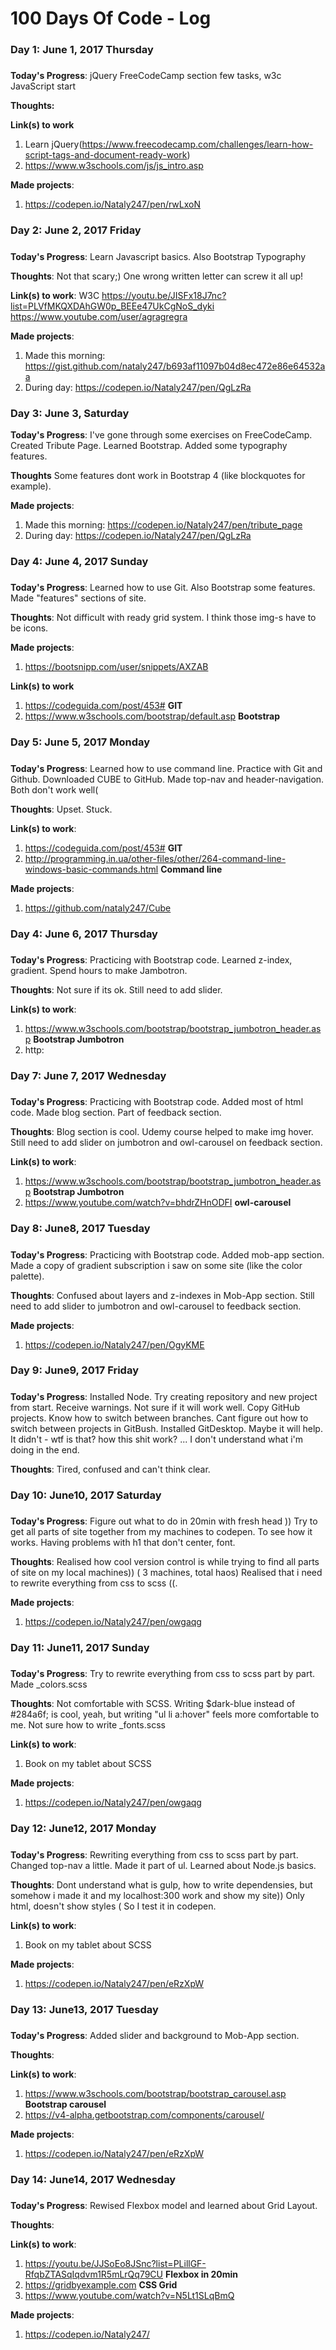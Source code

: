 # 100 Days Of Code - Log

### Day 1: June 1, 2017 Thursday
##### 

**Today's Progress**: jQuery FreeCodeCamp section few tasks, w3c JavaScript start

**Thoughts:** 

**Link(s) to work**
1. Learn jQuery(https://www.freecodecamp.com/challenges/learn-how-script-tags-and-document-ready-work)
2. https://www.w3schools.com/js/js_intro.asp

**Made projects**: 
1. https://codepen.io/Nataly247/pen/rwLxoN


### Day 2: June 2, 2017 Friday
##### 

**Today's Progress**: Learn Javascript basics.
Also Bootstrap Typography

**Thoughts**: Not that scary;)  One wrong written letter can screw it all up! 

**Link(s) to work**:
W3C
https://youtu.be/JISFx18J7nc?list=PLVfMKQXDAhGW0p_BEEe47UkCgNoS_dyki
https://www.youtube.com/user/agragregra



**Made projects**: 
1. Made this morning: https://gist.github.com/nataly247/b693af11097b04d8ec472e86e64532aa
2. During day: https://codepen.io/Nataly247/pen/QgLzRa
 



### Day 3: June 3, Saturday

**Today's Progress**: I've gone through some exercises on FreeCodeCamp. Created Tribute Page.
Learned Bootstrap. Added some typography features.

**Thoughts** Some features dont work in Bootstrap 4 (like blockquotes for example).

**Made projects**:
1. Made this morning: https://codepen.io/Nataly247/pen/tribute_page
2. During day: https://codepen.io/Nataly247/pen/QgLzRa


### Day 4: June 4, 2017 Sunday
##### 

**Today's Progress**: Learned how to use Git. Also Bootstrap some features. Made "features" sections of site.

**Thoughts**: Not difficult with ready grid system. I think those img-s have to be icons.


**Made projects**: 
1. https://bootsnipp.com/user/snippets/AXZAB


**Link(s) to work**
1. https://codeguida.com/post/453#  **GIT**
2. https://www.w3schools.com/bootstrap/default.asp **Bootstrap**


### Day 5: June 5, 2017 Monday
##### 

**Today's Progress**: Learned how to use command line. Practice with Git and Github. Downloaded CUBE to GitHub.
Made top-nav and header-navigation. Both don't work well(

**Thoughts**: Upset. Stuck. 

**Link(s) to work**:
1. https://codeguida.com/post/453#  **GIT**
2. http://programming.in.ua/other-files/other/264-command-line-windows-basic-commands.html **Command line**


**Made projects**: 
1. https://github.com/nataly247/Cube


### Day 4: June 6, 2017 Thursday
##### 

**Today's Progress**: Practicing with Bootstrap code. Learned z-index, gradient. Spend hours to make Jambotron. 

**Thoughts**: Not sure if its ok. Still need to add slider. 

**Link(s) to work**:
1. https://www.w3schools.com/bootstrap/bootstrap_jumbotron_header.asp **Bootstrap Jumbotron**
2. http:

### Day 7: June 7, 2017 Wednesday
##### 

**Today's Progress**: Practicing with Bootstrap code. Added most of html code. Made blog section. Part of feedback section.

**Thoughts**: Blog section is cool. Udemy course helped to make img hover. Still need to add slider on jumbotron and owl-carousel on feedback section. 

**Link(s) to work**:
1. https://www.w3schools.com/bootstrap/bootstrap_jumbotron_header.asp **Bootstrap Jumbotron**
2. https://www.youtube.com/watch?v=bhdrZHnODFI **owl-carousel**

### Day 8: June8, 2017 Tuesday
##### 

**Today's Progress**: Practicing with Bootstrap code. Added mob-app section.
Made a copy of gradient subscription i saw on some site (like the color palette). 

**Thoughts**: Confused about layers and z-indexes in Mob-App section. 
Still need to add slider to jumbotron and owl-carousel to feedback section. 

**Made projects**: 
1. https://codepen.io/Nataly247/pen/OgyKME

### Day 9: June9, 2017 Friday
##### 

**Today's Progress**: Installed Node. Try creating repository and new project from start. Receive warnings. Not sure if it will work well. Copy GitHub projects. Know how to switch between branches. Cant figure out how to switch between projects in GitBush. Installed GitDesktop. Maybe it will help. It didn't - wtf is that? how this shit work? ... I don't understand what i'm doing in the end.    

**Thoughts**: Tired, confused and can't think clear. 

### Day 10: June10, 2017 Saturday
##### 

**Today's Progress**: Figure out what to do in 20min with fresh head )) Try to get all parts of site together from my machines to codepen. To see how it works. Having problems with h1 that don't center, font. 

**Thoughts**: Realised how cool version control is while trying to find all parts of site on my local machines)) ( 3 machines, total haos) Realised that i need to rewrite everything from css to scss ((.  

**Made projects**: 
1. https://codepen.io/Nataly247/pen/owgaqg

### Day 11: June11, 2017 Sunday
##### 

**Today's Progress**: Try to rewrite everything from css to scss part by part. Made _colors.scss  

**Thoughts**: Not comfortable with SCSS. Writing $dark-blue instead of #284a6f; is cool, yeah, but writing "ul li a:hover" feels more comfortable to me. Not sure how to write _fonts.scss 

**Link(s) to work**:
1. Book on my tablet about SCSS 


**Made projects**: 
1. https://codepen.io/Nataly247/pen/owgaqg


### Day 12: June12, 2017 Monday
##### 

**Today's Progress**: Rewriting everything from css to scss part by part. Changed top-nav a little. Made it part of ul. 
Learned about Node.js basics. 

**Thoughts**: Dont understand what is gulp, how to write dependensies, but somehow i made it and my localhost:300 work and show my site)) Only html, doesn't show styles ( So I test it in codepen.

**Link(s) to work**:
1. Book on my tablet about SCSS 

**Made projects**: 
1. https://codepen.io/Nataly247/pen/eRzXpW


### Day 13: June13, 2017 Tuesday
##### 

**Today's Progress**: Added slider and background to Mob-App section.

**Thoughts**: 

**Link(s) to work**:
1. https://www.w3schools.com/bootstrap/bootstrap_carousel.asp  **Bootstrap carousel**
2. https://v4-alpha.getbootstrap.com/components/carousel/

**Made projects**: 
1. https://codepen.io/Nataly247/pen/eRzXpW


### Day 14: June14, 2017 Wednesday
##### 

**Today's Progress**: Rewised Flexbox model and learned about Grid Layout.

**Thoughts**: 

**Link(s) to work**:
1. https://youtu.be/JJSoEo8JSnc?list=PLillGF-RfqbZTASqIqdvm1R5mLrQq79CU  **Flexbox in 20min**
2. https://gridbyexample.com        **CSS Grid**
3. https://www.youtube.com/watch?v=N5Lt1SLqBmQ

**Made projects**: 
1. https://codepen.io/Nataly247/


